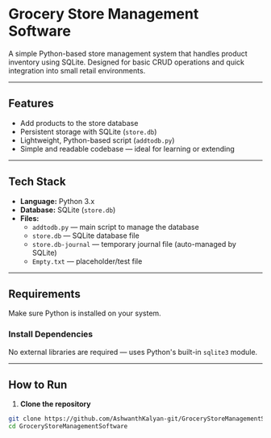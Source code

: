 # Grocery Store Management Software

A simple Python-based store management system that handles product inventory using SQLite. Designed for basic CRUD operations and quick integration into small retail environments.

---

## Features

- Add products to the store database
- Persistent storage with SQLite (`store.db`)
- Lightweight, Python-based script (`addtodb.py`)
- Simple and readable codebase — ideal for learning or extending

---

## Tech Stack

- **Language:** Python 3.x
- **Database:** SQLite (`store.db`)
- **Files:**
  - `addtodb.py` — main script to manage the database
  - `store.db` — SQLite database file
  - `store.db-journal` — temporary journal file (auto-managed by SQLite)
  - `Empty.txt` — placeholder/test file

---

## Requirements

Make sure Python is installed on your system.

### Install Dependencies
No external libraries are required — uses Python's built-in `sqlite3` module.

---

## How to Run

1. **Clone the repository**

```bash
git clone https://github.com/AshwanthKalyan-git/GroceryStoreManagementSoftware.git
cd GroceryStoreManagementSoftware
